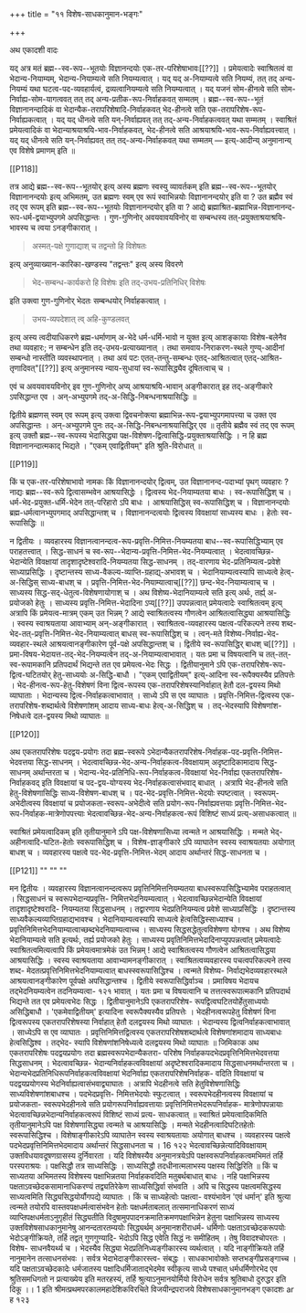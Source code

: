 +++
title = "११ विशेष-साधकानुमान-भङ्गः"

+++

अथ एकादशी वादः

यद् अत्र मतं ब्रह्म--स्व-रूप--भूतयोः विज्ञानन्दयोः एक-तर-परिशेषाभावः[[??]] । प्रमेयत्वादेः स्वाश्रितत्वं वा भेदान्य-नियाम्यम्, भेदान्य-नियाम्यत्वे सति नियम्यत्वात् । यद् यद् अ-नियाम्यत्वे सति नियम्यं, तत् तद् अन्य-नियम्यं यथा घटत्व-पद-व्यवहार्यत्वं, द्रव्यत्वानियम्यत्वे सति नियम्यत्वात् । यद् यजनं सोम-हीनत्वे सति सोम-निर्वाह्य-सोम-यागत्ववत् तत् तद् अन्य-प्रतीक-रूप-निर्वाहकवत् सम्मतम् । ब्रह्म--स्व-रूप--भूतं विज्ञानानन्दादिकं वा भेदान्यैक-तरापरिशेषादि-निर्वाहकवत् भेद-हीनत्वे सति एक-तरापरिशेष-रूप-निर्वाह्यकत्वात् । यद् यद् धीनत्वे सति यन्-निर्वाह्यवत् तत् तद्-अन्य-निर्वाहकत्ववत् यथा सम्मतम् । स्वाश्रितं प्रमेयत्वादिकं वा भेदान्याश्रयाश्रयि-भाव-निर्वाहकवत्, भेद-हीनत्वे सति आश्रयाश्रयि-भाव-रूप-निर्वाह्यवत्त्वात् । यद् यद् धीनत्वे सति यन्-निर्वाह्यवत् तत् तद्-अन्य-निर्वाहकवत् यथा सम्मतम् — इत्य्-आदीन्य् अनुमानान्य् एव विशेषे प्रमाणम् इति ॥

[[P118]]

तत्र आद्ये ब्रह्म--स्व-रूप--भूतयोर् इत्य् अस्य ब्रह्मणः स्वस्यु व्यावर्तकम् इति ब्रह्म--स्व-रूप--भूतयोर् विज्ञानानन्दयोः इत्य् अभिमतम्, उत ब्रह्मणः स्वम् एव रूपं स्वाभिन्नयोः विज्ञानानन्दयोर् इति वा ? उत ब्रह्मैव स्वं तद् एव रूपम् इति ब्रह्म--स्व-रूप--भूतयोः विज्ञानानन्दयोर् इति वा ? आद्ये ब्रह्माश्रित-ब्रह्माभिन्न-विज्ञानानन्द-रूप-धर्म-द्वयाभ्युपगमे अपसिद्धान्तः । गुण-गुणिनोर् अवयवावयविनोर् वा सम्बन्धस्य तत्-प्रयुक्ताश्रयाश्रयि-भावस्य च त्वया ऽनङ्गीकारात् । 

> अस्मत्-पक्षे गुणाद्याश् च तद्वन्तो हि विशेषतः

इत्य् अनुव्याख्यान-कारिका-खण्डस्य "तद्वन्तः" इत्य् अस्य विवरणे 

> भेद-सम्बन्ध-कार्यकरो हि विशेषः इति तद्-उभय-प्रतिनिधिर् विशेषः

इति उक्त्वा गुण-गुणिनोर् भेदतः सम्बन्धयोर् निर्वाहकत्वात् । 

> उभय-व्यपदेशात् त्व् अहि-कुण्डलवत् 

इत्य् अस्य त्वदीयाधिकरणे ब्रह्म-धर्माणाम् अ-भेदे धर्म-धर्मि-भावो न युक्त इत्य् आशङ्कायाः विशेष-बलेनैव तथा व्यवहारः; न सम्बन्धेन इति तद्-उभय-प्रत्याख्यानात् । तथा समवाय-निराकरण-स्थले गुण्य्-आदीनां सम्बन्धो नास्तीति व्यवस्थापनात् । तथा अयं पटः एतत्-तन्तु-सम्बन्धः एतद्-आश्रितत्वात् एतद्-आश्रित-तृणादिवत्"[[??]] इत्य् अनुमानस्य न्याय-सुधायां स्व-रूपासिद्ध्यैव दूषितत्वाच् च ।

एवं च अवयवावयविनोर् इव गुण-गुणिनोर् अप्य् आश्रयाश्रयि-भावान् अङ्गीकारात् इह तद्-अङ्गीकारे ऽपसिद्धान्त एव । अन्-अभ्युपगमे तद्-अ-सिद्धि-निबन्धनाश्रयासिद्धिः ॥


द्वितीये ब्रह्मणस् स्वम् एव रूपम् इत्य् उक्त्वा द्विवचनोक्त्या ब्रह्माभिन्न-रूप-द्वयाभ्युपगमापत्त्या च उक्त एव अपसिद्धान्तः । अन्-अभ्युपगमे पुनः तद्-अ-सिद्धि-निबन्धनाश्रयासिद्धिर् एव ॥ तृतीये ब्रह्मैव स्वं तद् एव रूपम् इत्य् उक्तौ ब्रह्म--स्व-रूपस्य भेदासिद्ध्या पक्ष-विशेषण-द्वित्वासिद्धि-प्रयुक्ताश्रयासिद्धिः । न हि ब्रह्म विज्ञानानन्दात्मकाद् भिद्यते । "एकम् एवाद्वितीयम्" इति श्रुति-विरोधात् ॥

[[P119]]


किं च एक-तर-परिशेषाभावो नामकः किं विज्ञानानन्दयोर् द्वित्वम्, उत विज्ञानानन्द-पदाभ्यां पृथग् व्यवहारः ? नाद्यः ब्रह्म--स्व-रूपे द्वित्वासम्भवेन आश्रयासिद्धेः । द्वित्वस्य भेद-नियाम्यतया बाधः । स्व-रूपासिद्धिश् च । धर्म-भेद-प्रयुक्त-धर्मि-भेदेन तत्-परिहारो ऽपि बाधः । आश्रयासिद्धिस् स्व-रूपासिद्धिश् च । विज्ञानानन्दयोः ब्रह्म-धर्मत्वानभ्युपगमाद् अपसिद्धान्तश् च । विज्ञानानन्दत्वयोः द्वित्वस्य विवक्षायां साध्यस्य बाधः । हेतोः स्व-रूपासिद्धिः ॥

न द्वितीयः । व्यवहारस्य विज्ञानत्वानन्दत्व-रूप-प्रवृत्ति-निमित्त-नियम्यतया बाध--स्व-रूपासिद्धिभ्याम् एव पराहतत्त्वात् । सिद्ध-साधनं च स्व-रूप--भेदान्य-प्रवृत्ति-निमित्त-भेद-नियम्यत्वात् । भेदत्वावच्छिन्न-भेदान्येति विवक्षायां तादृशादृष्टेश्वरादि-नियम्यतया सिद्ध-साधनम् । तद्-वारणाय भेद-प्रतिनिम्यत्व-प्रवेशे साध्याप्रसिद्धिः । दृष्टान्तस्य साध्य-वैकल्य-व्याप्ति-ग्रहाद्य्-अभावश् च । भेदानियाम्यत्वस्यापि साध्यत्वे हेत्व्-अ-सिद्धिस् साध्य-बाधश् च । प्रवृत्ति-निमित्त-भेद-नियाम्यात्वाच्[[??]] छन्द-भेद-नियाम्यत्वाच् च । साध्यस्य सिद्ध-सद्-धेतुत्व-विशेषणायोगाश् च । अथ विशेष्य-भेदानियाम्यत्वे सति इत्य् अर्थः, तर्ह्य् अ-प्रयोजको हेतुः । साध्यस्य प्रवृत्ति-निमित्त-भेदादिना ऽप्य्[[??]] उपपन्नत्वात् प्रमेयत्वादेः स्वाश्रितत्वम् इत्य् अत्रापि किं प्रमेयत्व-मात्रम् एकम् उत भिन्नम् ? आद्ये स्वाश्रितत्वस्य गौणत्वेन आश्रितत्वासिद्ध्या आश्रयासिद्धिः । स्वस्य स्वाश्रयताया आवाभ्याम् अन्-अङ्गीकारात् । स्वाश्रितत्व-व्यवहारस्य पक्षत्व-परिकल्पने तस्य शब्द-भेद-तत्-प्रवृत्ति-निमित्त-भेद-नियाम्यत्वात् बाधस् स्व-रूपासिद्धिश् च । त्वन्-मते विशेष्य-निर्वाह्य-भेद-व्यवहार-स्थले आश्रयत्वानङ्गीकारेण पूर्व-पक्षे अपसिद्धान्तश् च । द्वितीये स्व-रूपासिद्धिर् बाधश् च[[??]] । प्रमा-विषय-भेदायत्त-तद्-भेद-नियम्यत्वेन तद्-अ-नियाम्यत्वाभावात् । यतः प्रमा च विषयत्वानि च तत्-तत्-स्व-रूपामकानि प्रतिपदार्थं भिद्यन्ते तत एव प्रमेयत्व-भेदः सिद्धः । द्वितीयानुमाने ऽपि एक-तरापरिशेष-रूप-द्वित्व-घटितयोर् हेतु-साध्ययोः अ-सिद्धि-बाधौ । "एकम् एवाद्वितीयम्" इत्य्-आदिना स्व-रूपैक्यस्यैव प्रतिपत्तेः । भेद-हीनत्व-रूप-हेतु-विशेषणं विना द्वित्व-रूपस्य एक-तरापरिशेषस्यानिर्वाहात् हेतौ दल-द्वयस्य मिथो व्याघाताः । भेदान्यस्य द्वित्व-निर्वाहकत्वाभावात् । साध्ये ऽपि स एव व्याघातः । प्रवृत्ति-निमित्त-द्वित्वस्य एक-तरापरिशेष-शब्दार्थत्वे विशेषणांशम् आदाय साध्य-बाधः हेत्व्-अ-सिद्धिश् च । तद्-भेदस्यापि विशेषणांश-निषेधत्वे दल-द्वयस्य मिथो व्याघातः ॥

[[P120]]

अथ एकतरापरिशेषः पदद्वय-प्रयोगः तदा ब्रह्म-स्वरूपे ऽभेदान्यैकतरापरिशेष-निर्वाहक-पद-प्रवृत्ति-निमित्त-भेदवत्तया सिद्ध-साधनम् । भेदत्वावच्छिन्न-भेद-अन्य-निर्वाहकत्व-विवक्षायाम् अदृष्टादिकामादाय सिद्ध-साधनम् अर्थान्तरता च । भेदान्य-भेद-प्रतिनिधि-रूप-निर्वाहकत्व-विवक्षायां भेद-निर्वाह्य एकतरापरिशेष-निर्वाहकवद् इति विवक्षायां च पद-द्वय-योग्यस्य भेद-निर्वाहकत्वासंभवाद् बाधात् । अत्रापि भेद-हीनत्वे सति हेतु-विशेषणासिद्धिः साध्य-विशेषण-बाधश् च । पद-भेद-प्रवृत्ति-निमित्त-भेदयोः स्पष्टत्वात् । स्वरूपम्-अभेदीत्वस्य विवक्षायां च प्रयोजकता-स्वरूप-अभेदीत्वे सति प्रयोग-रूप-निर्वाह्यवत्तयाः प्रवृत्ति-निमित्त-भेद-रूप-निर्वाहक-मात्रेणोपपत्त्याः भेदत्वावच्छिन्न-भेद-अन्य-निर्वाहकत्व-रूपं विशिष्टं साध्यं प्रत्य्-असाधकत्वात् ॥

स्वाश्रितं प्रमेयत्वादिकम् इति तृतीयानुमाने ऽपि पक्ष-विशेषणासिध्या त्वन्मते न आश्रयासिद्धिः । मन्मते भेद्-अहीनत्वादि-घटित-हेतोः स्वरूपासिद्धिश् च । विशेष-ज्ञाङ्गीकारे ऽपि व्याघातेन स्वस्य स्वाश्रयतयाः अयोगात् बाधश् च । व्यवहारस्य पक्षत्वे पद-भेद-प्रवृत्ति-निमित्त-भेदम् आदाय अर्थान्तरं सिद्ध-साधनता च ।

[[P121]]
""
""
""

मन द्वितीयः । व्यवहारस्य विज्ञानत्वानन्दत्वरूप प्रवृत्तिनिमित्तनियम्यतया बाधस्वरूपासिद्धिभ्यामेव पराहतत्वात् । सिद्धसाधनं च स्वरूपभेदान्यप्रवृत्ति- निमित्तभेदनियम्यत्वात् । भेदत्वावच्छिन्नभेदान्येति विवक्षायां तादृशादृष्टेश्वरादि- नियम्यतया सिद्धसाधनम् । तद्वारणाय भेदप्रतिनियम्यत्व प्रवेशे साध्याप्रसिद्धिः । दृष्टान्तस्य साध्यवैकल्यव्याप्तिग्रहाद्यभावश्च । भेदानियाम्यत्वस्यापि साध्यत्वे हेत्वसिद्धिस्साध्याश्च । प्रवृत्तिनिमित्तभेदनियाम्यात्वाच्छब्दभेदनियाम्यत्वाच्च । साध्यस्य सिद्धसद्धेतुत्वविशेषणा योगश्च । अथ विशेष्य भेदानियाम्यत्वे सति इत्यर्थः, तर्ह्य प्रयोजको हेतुः । साध्यस्य प्रवृतिनिमित्तभेदादिनाप्युपपन्नत्वांत् प्रमेयत्वादेः स्वाश्रितत्वमित्यत्वापि किं प्रमेयत्वमात्रमेकं उत भिन्नम् ! आद्ये स्वाश्रितत्वस्य गौणत्वेन आश्रितत्वासिद्धया आश्रयासिद्धिः । स्वस्य स्वाश्रयताया आवाभ्यामनङ्गीकारात् । स्वाश्रितत्वव्यवहारस्य पचत्वपरिकल्पने तस्य शब्द- मेदतत्प्रवृत्तिनिमित्तभेदनियाम्यत्वात् बाधस्स्वरूपासिद्धिश्च । त्वन्मते विशेष्य- निर्वाद्यभेदव्यवहारस्थले आश्रयत्वानङ्गीकारेण पूर्वपक्षे अपसिद्धान्तश्च । द्वितीये स्वरूपासिद्धिर्वाञ्च । प्रमाविषय भेदायच तद्भेदनियम्यत्वेन तदनियम्यत्वा- 
१२१ 
भावात् । यतः प्रमा च विषयत्वानि च तत्तत्स्वरूपात्मकानि प्रतिपदार्थ भिद्यन्ते तत एव प्रमेयत्वभेदः सिद्धः । द्वितीयानुमानेऽपि एकतरापरिशेष- रूपद्वित्वघटितयोर्हेतुसाध्ययोः असिद्धिबाधौ । 'एकमेवाद्वितीयम्' इत्यादिना स्वरूपैक्यस्यैव प्रतिपत्तेः । भेदहीनत्वरूपहेतु विशेषणं विना द्वित्वरूपस्य एकतरापरिशेषस्या निर्वाहात् हेतौ दलद्वयस्य मिथो व्याघातः । भेदान्यस्य द्वित्वनिर्वाहकत्वाभावात् । साध्येऽपि स एव व्याघातः । प्रवृत्तिनिमित्तद्वित्वस्य एकतरापरिशेषशब्दार्थत्वे विशेषणांशमादाय साध्यबाधः हेत्वसिद्धिश्व । तद्भेद- स्यापि विशेषणांशनिषेध्यत्वे दलद्वयस्य मिथो व्याघातः ॥ 
जिमिकाक 
अथ एकतरापरिशेषः पदद्वयप्रयोगः तदा ब्रह्मस्वरूपभेदान्यैकतरा- परिशेष निर्वाहकपदभेदप्रवृत्तिनिमित्तभेदवत्तया सिद्धसाधनम् । भेदत्वावच्छिन्न- भेदान्यनिर्वाहकत्वविवक्षायां अदृष्टेश्वरादिकमादाय सिद्धसाधनमर्थान्तरता च । भेदान्यभेदप्रतिनिधिरूपनिर्वाहकत्वविवक्षायां भेदनिर्वाह्य एकतरापरिशेषनिर्वाहक- वदिति विवक्षायां च पदद्वयप्रयोगस्य भेदनिर्वाह्यत्वासंभवाद्व्याघातः । अत्रापि भेदहीनत्वे सति हेतुविशेषणासिद्धिः साध्यविशेषणांशबाधश्च । पदभेदप्रवृत्ति- निमित्तभेदयोः स्फुटत्वात् । स्वरूपभेदहीनत्वस्य विवक्षायां च प्रयोजकता- स्वरूपभेदहीनत्वे सति प्रयोगरूपनिर्वाह्यवत्तायाः प्रवृत्तिनिमित्तभेदरूपनिर्वाहक- मात्रेणोपपन्नायाः भेदत्वावच्छिन्नभेदान्यनिर्वाहकत्वरूपं विशिष्टं साध्यं प्रत्य- 
साधकत्वात् ॥ 
स्वाश्रितं प्रमेयत्वादिकमिति तृतीयानुमानेऽपि पक्ष विशेषणासिद्ध्या त्वन्मते च आश्रयासिद्धिः । मन्मते भेदहीनत्वादिघटितहेतोः स्वरूपासिद्धिश्च । विशेषाङ्गीकारेऽपि व्याघातेन स्वस्य स्वाश्रयतायाः अयोगात् बाधश्च । व्यवहारस्य पक्षत्वे पदभेदप्रवृत्तिनिमित्तभेदमादाय अर्थान्तरं सिद्धसाधनता च । 
16 
१२२ 
भेदत्वावच्छिन्नेत्यादिविवक्षायाम् उक्तविधयावदूषणग्रासस्य दुर्निवारता । यदि विशेषस्यैव अनुमानत्रयेऽपि पक्षस्वरूपनिर्वाहकत्वमभिमतं तर्हि परस्पराश्रयः । पक्षसिद्धौ तत्र साध्यसिद्धिः । साध्यसिद्धौ तदधीनात्मलाभस्य पक्षस्य सिद्धिरिति ॥ 
किं च साध्यतया अभिमतस्य विशेषस्य पक्षाभिन्नतया निर्वाहकवदिति मतुबर्थबाधात् बाधः । नहि पक्षाभिन्नस्य पक्षताऽवच्छेदकसामानाधिकरण्यं तद्व्यतिरेकेण साध्यसिद्धिर्वा संभवति । अपि च सिद्धस्य पक्षत्वमसिद्धस्य साध्यत्वमिति सिद्ध्यसिद्धयोर्यौगपद्ये व्याघातः । किं च साध्यहेत्वोः पक्षत्वा- वश्यंभावेन 'एवं धर्मान्' इति श्रुत्या त्वन्मते तयोरपि वास्तवपक्षधर्मत्वासंभवेन हेतोः पक्षधर्मताबलात् तत्समानाधिकरणं साध्यं व्याप्तिपक्षधर्मताऽनुगृहीतं सिद्ध्यतीति विदुषामुपपादनक्रमातिक्रमणपक्षाभिन्नेन हेतुना पक्षाभिन्नस्य साध्यस्य उक्तविशेषसाधकानुमानेषु आनन्दतारतम्ययोः सिद्ध्यर्थम् अनुमानशरीराधर्म- धर्मिणोः पक्षताऽवच्छेदकरूपयोः भेदोऽङ्गीक्रियते, तर्हि तद्वत् गुणगुण्यादि- भेदोऽपि सिद्ध एवेति सिद्धं नः समीहितम् । तेषु विवादश्चोपरतः । विशेष- साधनवैयर्थ्य च । भेदस्यैव सिद्ध्या भेदप्रतिनिध्यङ्गीकारस्य व्यर्थत्वात् । यदि नाङ्गीक्रियते तर्हि नानुमानेन तत्साधनसंभवः । सर्वत्र भेदाभेदाङ्गीकारस्त्व- संबद्धः । साधकाभावोक्तेः सप्तभङ्गीप्रसङ्गाच्च । यदि पक्षताऽवच्छेदकादेः धर्मजातस्य पक्षादिधर्मिजाताद्भेदमेव स्वीकृत्य साध्ये पश्चात् धर्मधर्मिणोरभेद एव श्रुतिसमधिगतो न प्रत्याख्येय इति मतरहस्यं, तर्हि श्रुत्याऽनुमानयोर्मियो विरोधेन सर्वत्र श्रुतिबाधो दुरुद्धर इति दिकू ।। 
1 
इति श्रीमत्प्रथमपरकालमहादेशिकविरचिते विजयीन्द्रपराजये 
विशेषसाधकानुमानभङ्ग एकादशः 
ar 
ह 
१२३ 

